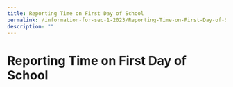 ```yaml
---
title: Reporting Time on First Day of School
permalink: /information-for-sec-1-2023/Reporting-Time-on-First-Day-of-School/
description: ""
---
```

Reporting Time on First Day of School
=====================================